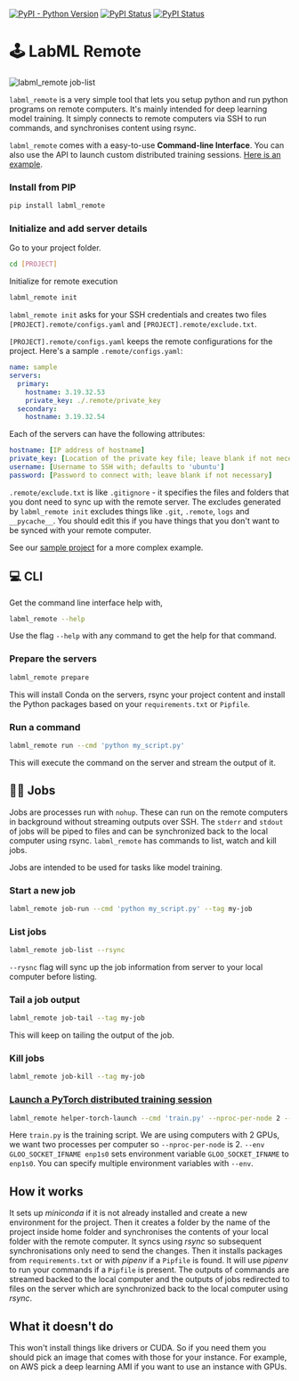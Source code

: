 [![PyPI - Python Version](https://badge.fury.io/py/labml-remote.svg)](https://badge.fury.io/py/labml-remote)
[![PyPI Status](https://pepy.tech/badge/labml_remote)](https://pepy.tech/project/labml_remote)
[![PyPI Status](https://img.shields.io/badge/slack-chat-green.svg?logo=slack)](https://join.slack.com/t/labforml/shared_invite/zt-egj9zvq9-Dl3hhZqobexgT7aVKnD14g/)

# 🕹 LabML Remote

![labml_remote job-list](https://github.com/lab-ml/remote/raw/master/notes/ddp-job-list.png)

`labml_remote` is a very simple tool that lets you setup python and
 run python programs on remote computers.
It's mainly intended for deep learning model training.
It simply connects to remote computers via SSH to run commands,
 and synchronises content using rsync.

`labml_remote` comes with a easy-to-use **Command-line Interface**.
You can also use the API to launch
custom distributed training sessions.
[Here is an example](https://github.com/lab-ml/remote/blob/master/sample/api_sample.py).

### Install from PIP

```bash
pip install labml_remote
```

### Initialize and add server details

Go to your project folder.

```bash
cd [PROJECT]
```

Initialize for remote execution
```bash
labml_remote init
```

`labml_remote init` asks for your SSH credentials and creates two files `[PROJECT].remote/configs.yaml`
and `[PROJECT].remote/exclude.txt`.

`[PROJECT].remote/configs.yaml` keeps the remote configurations for the project.
Here's a sample `.remote/configs.yaml`:

```yaml
name: sample
servers:
  primary:
    hostname: 3.19.32.53
    private_key: ./.remote/private_key
  secondary:
    hostname: 3.19.32.54
```

Each of the servers can have the following attributes:

```yaml
hostname: [IP address of hostname]
private_key: [Location of the private key file; leave blank if not necessary]
username: [Username to SSH with; defaults to 'ubuntu']
password: [Password to connect with; leave blank if not necessary]
```

`.remote/exclude.txt` is like `.gitignore` - it specifies the files and folders that you dont need
to sync up with the remote server. The excludes generated by `labml_remote init` excludes
things like `.git`, `.remote`, `logs` and `__pycache__`.
You should edit this if you have things that you don't want to be synced
with your remote computer.

See our [sample project](https://github.com/lab-ml/remote/tree/master/sample)  for a more complex example.

## 💻 CLI

Get the command line interface help with,

```bash
labml_remote --help
```

Use the flag `--help` with any command to get the help for that command.

### Prepare the servers

```bash
labml_remote prepare
```

This will install Conda on the servers, rsync your project content and install the
 Python packages based on your `requirements.txt` or `Pipfile`.

### Run a command

```bash
labml_remote run --cmd 'python my_script.py'
```

This will execute the command on the server and stream the output of it.

## 👩‍🔬 Jobs

Jobs are processes run with `nohup`.
These can run on the remote computers in background without streaming outputs over SSH.
The `stderr` and `stdout` of jobs will be piped to files and can be synchronized back to  the local computer using rsync.
`labml_remote` has commands to list, watch and kill jobs.

Jobs are intended to be used for tasks like model training.

### Start a new job

```bash
labml_remote job-run --cmd 'python my_script.py' --tag my-job
```

### List jobs

```bash
labml_remote job-list --rsync
```

`--rysnc` flag will sync up the job information from server to your local computer before
listing.

### Tail a job output

```bash
labml_remote job-tail --tag my-job
```

This will keep on tailing the output of the job.

### Kill jobs

```bash
labml_remote job-kill --tag my-job
```

### [Launch a PyTorch distributed training session](https://github.com/lab-ml/remote/blob/master/notes/pytorch-ddp.md)

```bash
labml_remote helper-torch-launch --cmd 'train.py' --nproc-per-node 2 --env GLOO_SOCKET_IFNAME enp1s0
```
Here `train.py` is the training script. We are using computers  with 2 GPUs, we want two processes per computer
so `--nproc-per-node` is 2. `--env GLOO_SOCKET_IFNAME enp1s0` sets environment variable `GLOO_SOCKET_IFNAME` to
`enp1s0`. You can specify multiple environment variables with `--env`.

## How it works

It sets up *miniconda* if it is not already installed and create a new environment for the project.
Then it creates a folder by the name of the project inside home folder and synchronises the contents
of your local folder with the remote computer.
It syncs using *rsync* so subsequent synchronisations only need to send the changes.
Then it installs packages from `requirements.txt` or with *pipenv* if a `Pipfile` is found.
It will use *pipenv* to run your commands if a `Pipfile` is present.
The outputs of commands are streamed backed to the local computer and the outputs of jobs redirected to
files on the server which are synchronized back to the local computer using *rsync*.

## What it doesn't do

This won't install things like drivers or CUDA. So if you need them you should pick an
image that comes with those for your instance. For example, on AWS pick a deep learning
AMI if you want to use an instance with GPUs.

